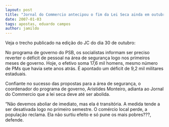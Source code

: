 ```yaml
---
layout: post
title: "Jornal do Commercio antecipou o fim da Lei Seca ainda em outubro, logo após a vitória de Eduardo Campos"
date: 2007-01-03
tags: apostas, eduardo campos
author: jamildo
---
```

Veja o trecho publicado na edi&ccedil;&atilde;o do JC do dia 30 de outubro:

No programa de governo do PSB, os socialistas informam ser preciso reverter o d&eacute;ficit de pessoal na &aacute;rea de seguran&ccedil;a logo nos primeiros meses de governo. Hoje, o efetivo soma 17,6 mil homens, mesmo n&uacute;mero de PMs que havia sete anos atr&aacute;s. &Eacute; apontado um d&eacute;ficit de 9,2 mil militares estaduais.

Confiante no sucesso das propostas para a &aacute;rea de seguran&ccedil;a, o coordenador do programa de governo, Aristides Monteiro, adianta ao Jornal do Commercio que a lei seca deve at&eacute; ser abolida.

&ldquo;N&atilde;o devemos aboliar de imediato, mas ela &eacute; transit&oacute;ria. A medida tende a ser desativada logo no primeiro semestre. O com&eacute;rcio local perde, a popula&ccedil;&atilde;o reclama. Ela n&atilde;o surtiu efeito e s&oacute; pune os mais pobres???, defende.